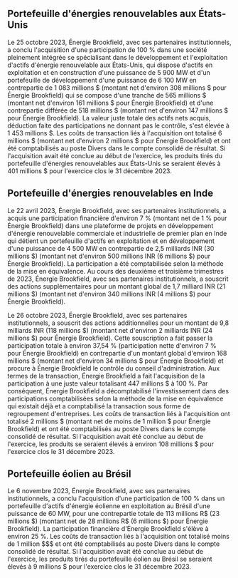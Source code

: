 ## Portefeuille d'énergies renouvelables aux États-Unis

Le 25 octobre 2023, Énergie Brookfield, avec ses partenaires institutionnels, a conclu l'acquisition d'une participation de 100 % dans une société pleinement intégrée se spécialisant dans le développement et l'exploitation d'actifs d'énergie renouvelable aux États-Unis, qui dispose d'actifs en exploitation et en construction d'une puissance de 5 900 MW et d'un portefeuille de développement d'une puissance de 6 100 MW en contrepartie de 1 083 millions \$ (montant net d'environ 308 millions \$ pour Énergie Brookfield) qui se compose d'une tranche de 565 millions \$ (montant net d'environ 161 millions \$ pour Énergie Brookfield) et d'une contrepartie différée de 518 millions \$ (montant net d'environ 147 millions \$ pour Énergie Brookfield). La valeur juste totale des actifs nets acquis, déduction faite des participations ne donnant pas le contrôle, s'est élevée à 1 453 millions \$. Les coûts de transaction liés à l'acquisition ont totalisé 6 millions \$ (montant net d'environ 2 millions \$ pour Énergie Brookfield) et ont été comptabilisés au poste Divers dans le compte consolidé de résultat. Si l'acquisition avait été conclue au début de l'exercice, les produits tirés du portefeuille d'énergies renouvelables aux États-Unis se seraient élevés à 401 millions \$ pour l'exercice clos le 31 décembre 2023.

## Portefeuille d'énergies renouvelables en Inde

Le 22 avril 2023, Énergie Brookfield, avec ses partenaires institutionnels, a acquis une participation financière d'environ 7 % (montant net de 1 % pour Énergie Brookfield) dans une plateforme de projets en développement d'énergie renouvelable commerciale et industrielle de premier plan en Inde qui détient un portefeuille d'actifs en exploitation et en développement d'une puissance de 4 500 MW en contrepartie de 2,5 milliards INR (30 millions \$) (montant net d'environ 500 millions INR (6 millions \$) pour Énergie Brookfield). La participation a été comptabilisée selon la méthode de la mise en équivalence. Au cours des deuxième et troisième trimestres de 2023, Énergie Brookfield, avec ses partenaires institutionnels, a souscrit des actions supplémentaires pour un montant global de 1,7 milliard INR (21 millions \$) (montant net d'environ 340 millions INR (4 millions \$) pour Énergie Brookfield).

Le 26 octobre 2023, Énergie Brookfield, avec ses partenaires institutionnels, a souscrit des actions additionnelles pour un montant de 9,8 milliards INR (118 millions \$) (montant net d'environ 2 milliards INR (24 millions \$) pour Énergie Brookfield). Cette souscription a fait passer la participation totale à environ 37,54 % (participation nette d'environ 7 % pour Énergie Brookfield) en contrepartie d'un montant global d'environ 168 millions \$ (montant net d'environ 34 millions \$ pour Énergie Brookfield) et procure à Énergie Brookfield le contrôle du conseil d'administration. Aux termes de la transaction, Énergie Brookfield a fait l'acquisition de la participation à une juste valeur totalisant 447 millions \$ à 100 %. Par conséquent, Énergie Brookfield a décomptabilisé l'investissement dans des participations comptabilisées selon la méthode de la mise en équivalence qui existait déjà et a comptabilisé la transaction sous forme de regroupement d'entreprises. Les coûts de transaction liés à l'acquisition ont totalisé 2 millions \$ (montant net de moins de 1 million \$ pour Énergie Brookfield) et ont été comptabilisés au poste Divers dans le compte consolidé de résultat. Si l'acquisition avait été conclue au début de l'exercice, les produits se seraient élevés à environ 108 millions \$ pour l'exercice clos le 31 décembre 2023.

## Portefeuille éolien au Brésil

Le 6 novembre 2023, Énergie Brookfield, avec ses partenaires institutionnels, a conclu l'acquisition d'une participation de 100 % dans un portefeuille d'actifs d'énergie éolienne en exploitation au Brésil d'une puissance de 60 MW, pour une contrepartie totale de 113 millions R\$ (23 millions \$) (montant net de 28 millions R\$ (6 millions \$) pour Énergie Brookfield). La participation financière d'Énergie Brookfield s'élève à environ 25 %. Les coûts de transaction liés à l'acquisition ont totalisé moins de 1 million  $$$  et ont été comptabilisés au poste Divers dans le compte consolidé de résultat. Si l'acquisition avait été conclue au début de l'exercice, les produits tirés du portefeuille éolien au Brésil se seraient élevés à 9 millions \$ pour l'exercice clos le 31 décembre 2023.